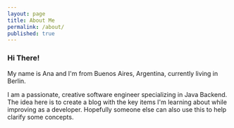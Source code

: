 ```yaml
---
layout: page
title: About Me
permalink: /about/
published: true
---
```


### Hi There!

My name is Ana and I'm from Buenos Aires, Argentina, currently living in Berlin.

I am a passionate, creative software engineer specializing in Java Backend. The idea here is to create a blog with the key items I'm learning about while improving as a developer. Hopefully someone else can also use this to help clarify some concepts.
